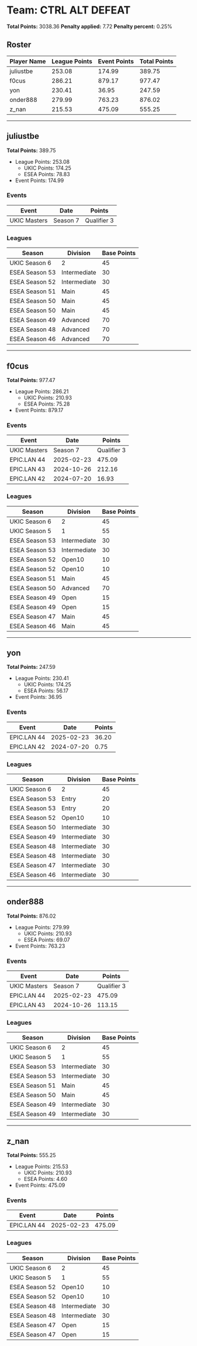 # Team: CTRL ALT DEFEAT

**Total Points:** 3038.36
**Penalty applied:** 7.72
**Penalty percent:** 0.25%

## Roster
| Player Name | League Points | Event Points | Total Points |
|-------------|--------------|--------------|-------------|
| juliustbe | 253.08 | 174.99 | 389.75 |
| f0cus | 286.21 | 879.17 | 977.47 |
| yon | 230.41 | 36.95 | 247.59 |
| onder888 | 279.99 | 763.23 | 876.02 |
| z_nan | 215.53 | 475.09 | 555.25 |

---

## juliustbe

**Total Points:** 389.75

- League Points: 253.08
  - UKIC Points: 174.25
  - ESEA Points: 78.83
- Event Points: 174.99

### Events
| Event | Date | Points |
|-------|------|--------|
| UKIC Masters | Season 7 | Qualifier 3 | 2025-07-08 | 174.99 |
### Leagues
| Season | Division | Base Points |
|--------|----------|-------------|
| UKIC Season 6 | 2 | 45 |
| ESEA Season 53 | Intermediate | 30 |
| ESEA Season 52 | Intermediate | 30 |
| ESEA Season 51 | Main | 45 |
| ESEA Season 50 | Main | 45 |
| ESEA Season 50 | Main | 45 |
| ESEA Season 49 | Advanced | 70 |
| ESEA Season 48 | Advanced | 70 |
| ESEA Season 46 | Advanced | 70 |
---

## f0cus

**Total Points:** 977.47

- League Points: 286.21
  - UKIC Points: 210.93
  - ESEA Points: 75.28
- Event Points: 879.17

### Events
| Event | Date | Points |
|-------|------|--------|
| UKIC Masters | Season 7 | Qualifier 3 | 2025-07-08 | 174.99 |
| EPIC.LAN 44 | 2025-02-23 | 475.09 |
| EPIC.LAN 43 | 2024-10-26 | 212.16 |
| EPIC.LAN 42 | 2024-07-20 | 16.93 |
### Leagues
| Season | Division | Base Points |
|--------|----------|-------------|
| UKIC Season 6 | 2 | 45 |
| UKIC Season 5 | 1 | 55 |
| ESEA Season 53 | Intermediate | 30 |
| ESEA Season 53 | Intermediate | 30 |
| ESEA Season 52 | Open10 | 10 |
| ESEA Season 52 | Open10 | 10 |
| ESEA Season 51 | Main | 45 |
| ESEA Season 50 | Advanced | 70 |
| ESEA Season 49 | Open | 15 |
| ESEA Season 49 | Open | 15 |
| ESEA Season 47 | Main | 45 |
| ESEA Season 46 | Main | 45 |
---

## yon

**Total Points:** 247.59

- League Points: 230.41
  - UKIC Points: 174.25
  - ESEA Points: 56.17
- Event Points: 36.95

### Events
| Event | Date | Points |
|-------|------|--------|
| EPIC.LAN 44 | 2025-02-23 | 36.20 |
| EPIC.LAN 42 | 2024-07-20 | 0.75 |
### Leagues
| Season | Division | Base Points |
|--------|----------|-------------|
| UKIC Season 6 | 2 | 45 |
| ESEA Season 53 | Entry | 20 |
| ESEA Season 53 | Entry | 20 |
| ESEA Season 52 | Open10 | 10 |
| ESEA Season 50 | Intermediate | 30 |
| ESEA Season 49 | Intermediate | 30 |
| ESEA Season 48 | Intermediate | 30 |
| ESEA Season 48 | Intermediate | 30 |
| ESEA Season 47 | Intermediate | 30 |
| ESEA Season 46 | Intermediate | 30 |
---

## onder888

**Total Points:** 876.02

- League Points: 279.99
  - UKIC Points: 210.93
  - ESEA Points: 69.07
- Event Points: 763.23

### Events
| Event | Date | Points |
|-------|------|--------|
| UKIC Masters | Season 7 | Qualifier 3 | 2025-07-08 | 174.99 |
| EPIC.LAN 44 | 2025-02-23 | 475.09 |
| EPIC.LAN 43 | 2024-10-26 | 113.15 |
### Leagues
| Season | Division | Base Points |
|--------|----------|-------------|
| UKIC Season 6 | 2 | 45 |
| UKIC Season 5 | 1 | 55 |
| ESEA Season 53 | Intermediate | 30 |
| ESEA Season 53 | Intermediate | 30 |
| ESEA Season 51 | Main | 45 |
| ESEA Season 50 | Main | 45 |
| ESEA Season 49 | Intermediate | 30 |
| ESEA Season 49 | Intermediate | 30 |
---

## z_nan

**Total Points:** 555.25

- League Points: 215.53
  - UKIC Points: 210.93
  - ESEA Points: 4.60
- Event Points: 475.09

### Events
| Event | Date | Points |
|-------|------|--------|
| EPIC.LAN 44 | 2025-02-23 | 475.09 |
### Leagues
| Season | Division | Base Points |
|--------|----------|-------------|
| UKIC Season 6 | 2 | 45 |
| UKIC Season 5 | 1 | 55 |
| ESEA Season 52 | Open10 | 10 |
| ESEA Season 52 | Open10 | 10 |
| ESEA Season 48 | Intermediate | 30 |
| ESEA Season 48 | Intermediate | 30 |
| ESEA Season 47 | Open | 15 |
| ESEA Season 47 | Open | 15 |